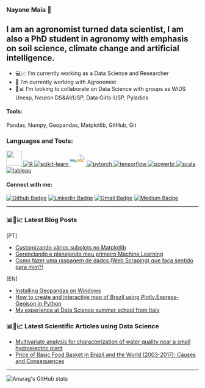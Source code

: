 ### Nayane Maia 👋


## I am an agronomist turned data scientist, I am also a PhD student in agronomy with emphasis on soil science, climate change and artificial intelligence.

- 💻📈 I’m currently working as a Data Science and Researcher 
- 🌱 I’m currently working with Agronomist
- 👯📊 I’m looking to collaborate on Data Science with groups as WiDS Unesp, Neuron DS&AI/USP, Data Girls-USP, Pyladies 


#### Tools:
 Pandas, Numpy, Geopandas, Matplotlib, GitHub, Git
 
<h3 align="left">Languages and Tools:</h3>
<p align="left"> <a href="https://www.python.org/" target="_blank"> <img src="https://www.vectorlogo.zone/logos/python/python-icon.svg" width="40" height="40"/> </a> <a href="https://www.rstudio.com/" target="_blank"> <img src="https://www.vectorlogo.zone/logos/r-project/r-project-icon.svg" alt="R" width="40" height="40"/> </a> </a> <a href=" https://scikit-learn.org/stable/" target="_blank"> <img src="https://img.shields.io/badge/scikit_learn-F7931E?style=for-the-badge&logo=scikit-learn&logoColor=white" alt="scikit-learn" width="50" height="70"/> </a> <a href="https://www.mysql.com/" target="_blank"> <img src="https://raw.githubusercontent.com/devicons/devicon/master/icons/mysql/mysql-original-wordmark.svg" alt="mysql" width="40" height="40"/> </a> <a href="https://pytorch.org/" target="_blank"> <img src="https://www.vectorlogo.zone/logos/pytorch/pytorch-icon.svg" alt="pytorch" width="40" height="40"/> </a> <a href="https://www.tensorflow.org" target="_blank"> <img src="https://www.vectorlogo.zone/logos/tensorflow/tensorflow-icon.svg" alt="tensorflow" width="40" height="40"/> </a> <a href="https://powerbi.microsoft.com" target="_blank"> <img src="https://www.vectorlogo.zone/logos/microsoft_powerbi/microsoft_powerbi-ar21.svg" alt="powerbi" width="60" height="50"/> </a> <a href="https://www.scala-lang.org/" target="_blank"> <img src="https://www.vectorlogo.zone/logos/scala-lang/scala-lang-ar21.svg" alt="scala" width="60" height="50"/> </a><a href="https://www.tableau.com" target="_blank"> <img src="https://github.com/gilbarbara/logos/blob/master/logos/tableau.svg" alt="tableau" width="80" height="60"/> </a> </p>


#### Connect with me:
[![Github Badge](https://img.shields.io/badge/-Github-000?style=flat-square&logo=Github&logoColor=white&link=https://github.com/nayanemaia)](https://github.com/nayanemaia)
[![Linkedin Badge](https://img.shields.io/badge/-LinkedIn-blue?style=flat-square&logo=Linkedin&logoColor=white&link=https://www.linkedin.com/in/nayane-maia/)](https://www.linkedin.com/in/nayane-maia/)
[![Gmail Badge](https://img.shields.io/badge/-Gmail-c14438?style=flat-square&logo=Gmail&logoColor=white&link=mailto:nayane.maia1@gmail.com)](mailto:nayane.maia1@gmail.com)
[![Medium Badge](https://img.shields.io/badge/medium-%2312100E.svg?&style=for-the-badge&logo=medium&logoColor=white&link=https://nayanemaia.medium.com/)](https://nayanemaia.medium.com/)

------------------
### 📊📕📈 Latest Blog Posts
[PT]
- [Customizando vários subplots no Matplotlib](https://medium.com/neurondsai/customizando-v%C3%A1rios-subplots-no-matplotlib-b8c51bc640bb)
- [Gerenciando e planejando meu primeiro Machine Learning](https://medium.com/neurondsai/gerenciando-e-planejando-meu-primeiro-machine-learning-6de7cf1abc99)
- [Como fazer uma raspagem de dados (Web Scraping) que faça sentido para mim?!](https://medium.com/data-girls-neuron/como-fazer-uma-raspagem-de-dados-web-scraping-que-fa%C3%A7a-sentido-para-mim-11aecc0f776)

[EN]
- [Installing Geopandas on Windows](https://nayanemaia.medium.com/installing-geopandas-on-windows-aadd762c557c)
- [How to create and interactive map of Brazil using Plotly.Express-Geojson in Python](https://medium.com/python-in-plain-english/how-to-create-a-interative-map-using-plotly-express-geojson-to-brazil-in-python-fb5527ae38fc)
- [My experience at Data Science summer school from Italy](https://www.linkedin.com/pulse/my-experience-data-science-summer-school-from-italy-nayane-maia/)

### 📊📕📈 Latest Scientific Articles using Data Science

- [Multivariate analysis for characterization of water quality near a small hydroelectric plant](https://periodicos.ufms.br/index.php/RevAGB/article/view/9135)
- [Price of Basic Food Basket in Brazil and the World (2003-2017): Causes and Consequences](http://www.journaljeai.com/index.php/JEAI/article/view/30093)
------------------


![Anurag's GitHub stats](https://github-readme-stats.vercel.app/api?username=nayanemaia&show_icons=true&theme=vue)





<!--
**nayanemaia/nayanemaia** is a ✨ _special_ ✨ repository because its `README.md` (this file) appears on your GitHub profile.


